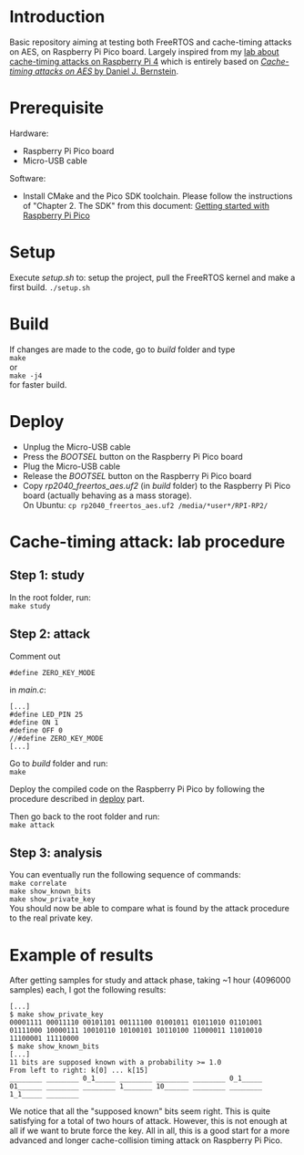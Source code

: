 # Introduction
Basic repository aiming at testing both FreeRTOS and cache-timing attacks on AES, on Raspberry Pi Pico board.
Largely inspired from my [lab about cache-timing attacks on Raspberry Pi 4](https://github.com/marius-hel/aes-cache-timing-attack-pi4) which is entirely based on [*Cache-timing attacks on AES* by Daniel J. Bernstein](https://cr.yp.to/antiforgery/cachetiming-20050414.pdf).

# Prerequisite
Hardware:
- Raspberry Pi Pico board
- Micro-USB cable

Software:
- Install CMake and the Pico SDK toolchain. Please follow the instructions of "Chapter 2. The SDK" from this document: [Getting started with Raspberry Pi Pico](https://datasheets.raspberrypi.com/pico/getting-started-with-pico.pdf)

# Setup
Execute *setup.sh* to: setup the project, pull the FreeRTOS kernel and make a first build.
`./setup.sh`

# Build
If changes are made to the code, go to *build* folder and type <br>
`make`<br>
or<br>
`make -j4`<br>
for faster build.

# Deploy
- Unplug the Micro-USB cable
- Press the *BOOTSEL* button on the Raspberry Pi Pico board
- Plug the Micro-USB cable
- Release the *BOOTSEL* button on the Raspberry Pi Pico board
- Copy *rp2040_freertos_aes.uf2* (in *build* folder) to the Raspberry Pi Pico board (actually behaving as a mass storage). <br>
On Ubuntu: `cp rp2040_freertos_aes.uf2 /media/*user*/RPI-RP2/`

# Cache-timing attack: lab procedure

## Step 1: study
In the root folder, run:<br>
`make study`<br>

## Step 2: attack
Comment out
```
#define ZERO_KEY_MODE
```
in *main.c*:
```
[...]
#define LED_PIN 25
#define ON 1
#define OFF 0
//#define ZERO_KEY_MODE
[...]
```
Go to *build* folder and run:<br>
`make`<br>

Deploy the compiled code on the Raspberry Pi Pico by following the procedure described in [deploy](#Deploy) part.

Then go back to the root folder and run:<br>
`make attack`<br>

## Step 3: analysis

You can eventually run the following sequence of commands:<br>
`make correlate`<br>
`make show_known_bits`<br>
`make show_private_key`<br>
You should now be able to compare what is found by the attack procedure to the real private key.

# Example of results

After getting samples for study and attack phase, taking ~1 hour (4096000 samples) each, I got the following results:
```
[...]
$ make show_private_key
00001111 00011110 00101101 00111100 01001011 01011010 01101001 01111000 10000111 10010110 10100101 10110100 11000011 11010010 11100001 11110000 
$ make show_known_bits 
[...]
11 bits are supposed known with a probability >= 1.0
From left to right: k[0] ... k[15] 
________ ________ 0_1_____ ________ ________ ________ 0_1_____ 01______ ________ ________ 1_______ 10______ ________ ________ 1_1_____ ________ 
```
We notice that all the "supposed known" bits seem right. This is quite satisfying for a total of two hours of attack. However, this is not enough at all if we want to brute force the key. All in all, this is a good start for a more advanced and longer cache-collision timing attack on Raspberry Pi Pico.